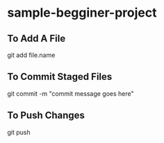# sample-begginer-project

## To Add A File
git add file.name

## To Commit Staged Files
git commit -m "commit message goes here"

## To Push Changes
git push
